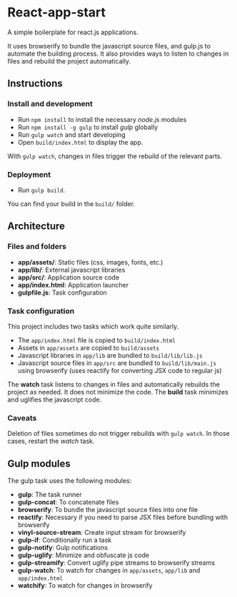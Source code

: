 # React-app-start

A simple boilerplate for react.js applications.

It uses browserify to bundle the javascript source files, and gulp.js to automate the building process. It also provides ways to listen to changes in files and rebuild the project automatically.



## Instructions

### Install and development

* Run `npm install` to install the necessary *node.js* modules
* Run `npm install -g gulp` to install *gulp* globally
* Run `gulp watch` and start developing
* Open `build/index.html` to display the app.

With `gulp watch`, changes in files trigger the rebuild of the relevant parts.

### Deployment

* Run `gulp build`.

You can find your build in the `build/` folder.



## Architecture

### Files and folders

* **app/assets/**: Static files (css, images, fonts, etc.)
* **app/lib/**: External javascript libraries
* **app/src/**: Application source code
* **app/index.html**: Application launcher
* **gulpfile.js**: Task configuration

### Task configuration

This project includes two tasks which work quite similarly.

* The `app/index.html` file is copied to `build/index.html`
* Assets in `app/assets` are copied to `build/assets`
* Javascript libraries in `app/lib` are bundled to `build/lib/lib.js`
* Javascript source files in `app/src` are bundled to `build/lib/main.js` using browserify (uses reactify for converting JSX code to regular js)

The **watch** task listens to changes in files and automatically rebuilds the project as needed. It does not minimize the code. The **build** task minimizes and uglifies the javascript code.

### Caveats

Deletion of files sometimes do not trigger rebuilds with `gulp watch`. In those cases, restart the *watch* task.


## Gulp modules

The gulp task uses the following modules:

* **gulp**: The task runner
* **gulp-concat**: To concatenate files
* **browserify**: To bundle the javascript source files into one file
* **reactify**: Necessary if you need to parse JSX files before bundling with browserify
* **vinyl-source-stream**: Create input stream for browserify
* **gulp-if**: Conditionally run a task
* **gulp-notify**: Gulp notifications
* **gulp-uglify**: Minimize and obfuscate js code
* **gulp-streamify**: Convert uglify pipe streams to browserify streams
* **gulp-watch**: To watch for changes in `app/assets`, `app/lib` and `app/index.html`
* **watchify**: To watch for changes in browserify
